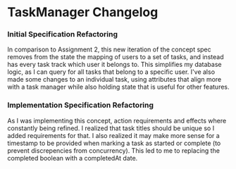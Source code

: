 # TaskManager Changelog

### Initial Specification Refactoring

In comparison to Assignment 2, this new iteration of the concept spec removes from the state the mapping of users to a set of tasks, and instead has every task track which user it belongs to. This simplifies my database logic, as I can query for all tasks that belong to a specific user. I've also made some changes to an individual task, using attributes that align more with a task manager while also holding state that is useful for other features. 

### Implementation Specification Refactoring

As I was implementing this concept, action requirements and effects where constantly being refined. I realized that task titles should be unique so I added requirements for that. I also realized it may make more sense for a timestamp to be provided when marking a task as started or complete (to prevent discrepencies from concurrency). This led to me to replacing the completed boolean with a completedAt date. 